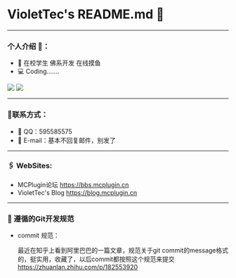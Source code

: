 # VioletTec's README.md 👋
---
### 个人介绍 🗿：
- 🏫 在校学生 佛系开发 在线摸鱼
- 💻 Coding.......

![](https://github.com/KeKe12030/github-stats/blob/master/generated/languages.svg)
![](https://github.com/KeKe12030/github-stats/blob/master/generated/overview.svg)

---
### 📝联系方式：
- 📡 QQ：595585575
- 📧 E-mail：基本不回复邮件，别发了

---
### 🖇  WebSites:
- MCPlugin论坛 <https://bbs.mcplugin.cn>
- VioletTec's Blog <https://blog.mcplugin.cn>

---

### 📕 遵循的Git开发规范

+ commit 规范：

  最近在知乎上看到阿里巴巴的一篇文章，规范关于git commit的message格式的，挺实用，收藏了，以后commit都按照这个规范来提交
  https://zhuanlan.zhihu.com/p/182553920


